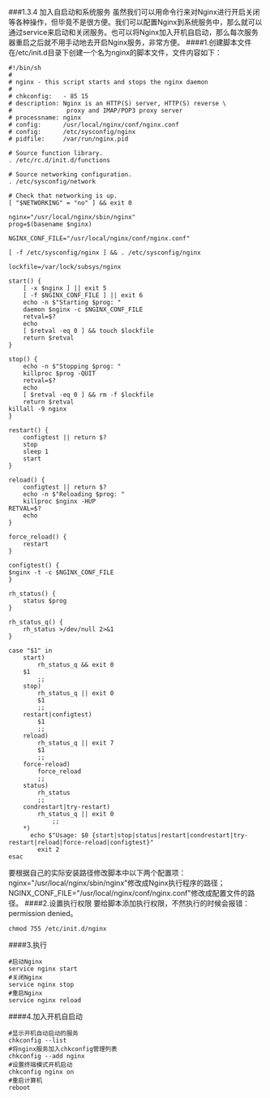 ###1.3.4 加入自启动和系统服务
虽然我们可以用命令行来对Nginx进行开启关闭等各种操作，但毕竟不是很方便。我们可以配置Nginx到系统服务中，那么就可以通过service来启动和关闭服务。也可以将Nginx加入开机自启动，那么每次服务器重启之后就不用手动地去开启Nginx服务，非常方便。
####1.创建脚本文件
在/etc/init.d目录下创建一个名为nginx的脚本文件，文件内容如下：
```
#!/bin/sh 
# 
# nginx - this script starts and stops the nginx daemon 
# 
# chkconfig:   - 85 15
# description: Nginx is an HTTP(S) server, HTTP(S) reverse \ 
#               proxy and IMAP/POP3 proxy server 
# processname: nginx 
# config:      /usr/local/nginx/conf/nginx.conf
# config:      /etc/sysconfig/nginx 
# pidfile:     /var/run/nginx.pid 

# Source function library. 
. /etc/rc.d/init.d/functions 

# Source networking configuration. 
. /etc/sysconfig/network 

# Check that networking is up. 
[ "$NETWORKING" = "no" ] && exit 0 

nginx="/usr/local/nginx/sbin/nginx" 
prog=$(basename $nginx) 

NGINX_CONF_FILE="/usr/local/nginx/conf/nginx.conf" 

[ -f /etc/sysconfig/nginx ] && . /etc/sysconfig/nginx 

lockfile=/var/lock/subsys/nginx 

start() { 
    [ -x $nginx ] || exit 5 
    [ -f $NGINX_CONF_FILE ] || exit 6 
    echo -n $"Starting $prog: " 
    daemon $nginx -c $NGINX_CONF_FILE 
    retval=$? 
    echo 
    [ $retval -eq 0 ] && touch $lockfile 
    return $retval 
} 

stop() { 
    echo -n $"Stopping $prog: " 
    killproc $prog -QUIT 
    retval=$? 
    echo 
    [ $retval -eq 0 ] && rm -f $lockfile 
    return $retval 
killall -9 nginx 
} 

restart() { 
    configtest || return $? 
    stop 
    sleep 1 
    start 
} 

reload() { 
    configtest || return $? 
    echo -n $"Reloading $prog: " 
    killproc $nginx -HUP 
RETVAL=$? 
    echo 
} 

force_reload() { 
    restart 
} 

configtest() { 
$nginx -t -c $NGINX_CONF_FILE 
} 

rh_status() { 
    status $prog 
} 

rh_status_q() { 
    rh_status >/dev/null 2>&1 
} 

case "$1" in 
    start) 
        rh_status_q && exit 0 
    $1 
        ;; 
    stop) 
        rh_status_q || exit 0 
        $1 
        ;; 
    restart|configtest) 
        $1 
        ;; 
    reload) 
        rh_status_q || exit 7 
        $1 
        ;; 
    force-reload) 
        force_reload 
        ;; 
    status) 
        rh_status 
        ;; 
    condrestart|try-restart) 
        rh_status_q || exit 0 
            ;; 
    *)    
      echo $"Usage: $0 {start|stop|status|restart|condrestart|try-restart|reload|force-reload|configtest}" 
        exit 2 
esac  
```
要根据自己的实际安装路径修改脚本中以下两个配置项：  
nginx="/usr/local/nginx/sbin/nginx"修改成Nginx执行程序的路径；  
NGINX_CONF_FILE="/usr/local/nginx/conf/nginx.conf"修改成配置文件的路径。
####2.设置执行权限
要给脚本添加执行权限，不然执行的时候会报错：permission denied。
```
chmod 755 /etc/init.d/nginx
```
####3.执行
```
#启动Nginx
service nginx start
#关闭Nginx
service nginx stop
#重启Nginx
service nginx reload
```
####4.加入开机自启动
```
#显示开机自动启动的服务
chkconfig --list
#将nginx服务加入chkconfig管理列表
chkconfig --add nginx
#设置终端模式开机启动
chkconfig nginx on
#重启计算机
reboot
```